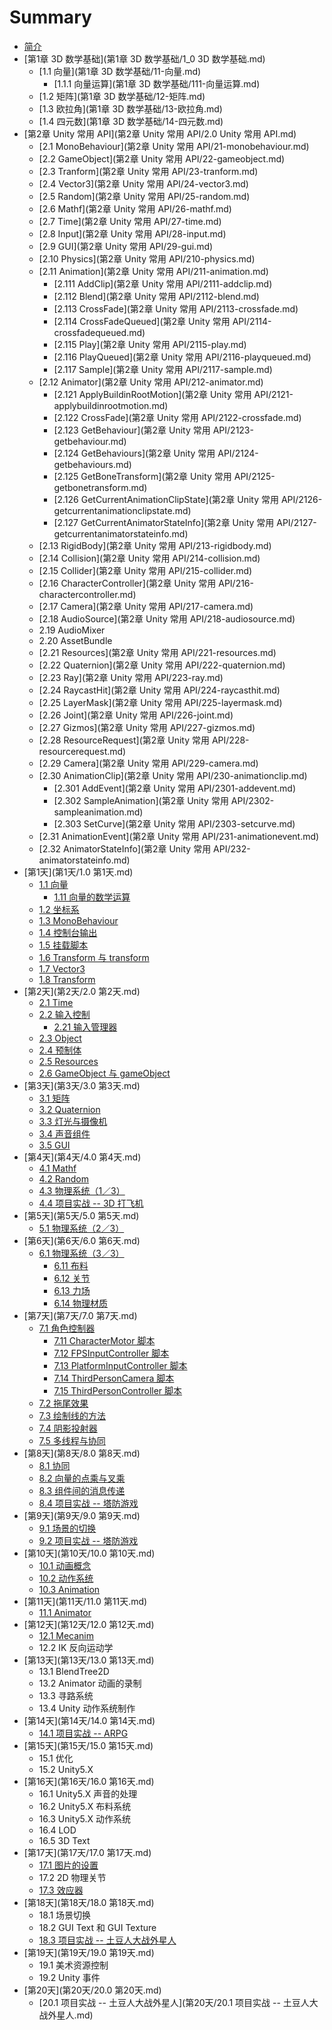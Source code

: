 # Summary

* [简介](README.md)
* [第1章 3D 数学基础](第1章 3D 数学基础/1_0 3D 数学基础.md)
    * [1.1 向量](第1章 3D 数学基础/11-向量.md)
        * [1.1.1 向量运算](第1章 3D 数学基础/111-向量运算.md)
    * [1.2 矩阵](第1章 3D 数学基础/12-矩阵.md)
    * [1.3 欧拉角](第1章 3D 数学基础/13-欧拉角.md)
    * [1.4 四元数](第1章 3D 数学基础/14-四元数.md)
* [第2章 Unity 常用 API](第2章 Unity 常用 API/2.0 Unity 常用 API.md)
    * [2.1 MonoBehaviour](第2章 Unity 常用 API/21-monobehaviour.md)
    * [2.2 GameObject](第2章 Unity 常用 API/22-gameobject.md)
    * [2.3 Tranform](第2章 Unity 常用 API/23-tranform.md)
    * [2.4 Vector3](第2章 Unity 常用 API/24-vector3.md)
    * [2.5 Random](第2章 Unity 常用 API/25-random.md)
    * [2.6 Mathf](第2章 Unity 常用 API/26-mathf.md)
    * [2.7 Time](第2章 Unity 常用 API/27-time.md)
    * [2.8 Input](第2章 Unity 常用 API/28-input.md)
    * [2.9 GUI](第2章 Unity 常用 API/29-gui.md)
    * [2.10 Physics](第2章 Unity 常用 API/210-physics.md)
    * [2.11 Animation](第2章 Unity 常用 API/211-animation.md)
        * [2.111 AddClip](第2章 Unity 常用 API/2111-addclip.md)
        * [2.112 Blend](第2章 Unity 常用 API/2112-blend.md)
        * [2.113 CrossFade](第2章 Unity 常用 API/2113-crossfade.md)
        * [2.114 CrossFadeQueued](第2章 Unity 常用 API/2114-crossfadequeued.md)
        * [2.115 Play](第2章 Unity 常用 API/2115-play.md)
        * [2.116 PlayQueued](第2章 Unity 常用 API/2116-playqueued.md)
        * [2.117 Sample](第2章 Unity 常用 API/2117-sample.md)
    * [2.12 Animator](第2章 Unity 常用 API/212-animator.md)
        * [2.121 ApplyBuildinRootMotion](第2章 Unity 常用 API/2121-applybuildinrootmotion.md)
        * [2.122 CrossFade](第2章 Unity 常用 API/2122-crossfade.md)
        * [2.123 GetBehaviour](第2章 Unity 常用 API/2123-getbehaviour.md)
        * [2.124 GetBehaviours](第2章 Unity 常用 API/2124-getbehaviours.md)
        * [2.125 GetBoneTransform](第2章 Unity 常用 API/2125-getbonetransform.md)
        * [2.126 GetCurrentAnimationClipState](第2章 Unity 常用 API/2126-getcurrentanimationclipstate.md)
        * [2.127 GetCurrentAnimatorStateInfo](第2章 Unity 常用 API/2127-getcurrentanimatorstateinfo.md)
    * [2.13 RigidBody](第2章 Unity 常用 API/213-rigidbody.md)
    * [2.14 Collision](第2章 Unity 常用 API/214-collision.md)
    * [2.15 Collider](第2章 Unity 常用 API/215-collider.md)
    * [2.16 CharacterController](第2章 Unity 常用 API/216-charactercontroller.md)
    * [2.17 Camera](第2章 Unity 常用 API/217-camera.md)
    * [2.18 AudioSource](第2章 Unity 常用 API/218-audiosource.md)
    * 2.19 AudioMixer
    * 2.20 AssetBundle
    * [2.21 Resources](第2章 Unity 常用 API/221-resources.md)
    * [2.22 Quaternion](第2章 Unity 常用 API/222-quaternion.md)
    * [2.23 Ray](第2章 Unity 常用 API/223-ray.md)
    * [2.24 RaycastHit](第2章 Unity 常用 API/224-raycasthit.md)
    * [2.25 LayerMask](第2章 Unity 常用 API/225-layermask.md)
    * [2.26 Joint](第2章 Unity 常用 API/226-joint.md)
    * [2.27 Gizmos](第2章 Unity 常用 API/227-gizmos.md)
    * [2.28 ResourceRequest](第2章 Unity 常用 API/228-resourcerequest.md)
    * [2.29 Camera](第2章 Unity 常用 API/229-camera.md)
    * [2.30 AnimationClip](第2章 Unity 常用 API/230-animationclip.md)
        * [2.301 AddEvent](第2章 Unity 常用 API/2301-addevent.md)
        * [2.302 SampleAnimation](第2章 Unity 常用 API/2302-sampleanimation.md)
        * [2.303 SetCurve](第2章 Unity 常用 API/2303-setcurve.md)
    * [2.31 AnimationEvent](第2章 Unity 常用 API/231-animationevent.md)
    * [2.32 AnimatorStateInfo](第2章 Unity 常用 API/232-animatorstateinfo.md)
* [第1天](第1天/1.0 第1天.md)
    * [1.1 向量](第1天/11-向量.md)
        * [1.11 向量的数学运算](第1天/111-向量的数学运算.md)
    * [1.2 坐标系](第1天/12-坐标系.md)
    * [1.3 MonoBehaviour](第1天/13-monobehaviour.md)
    * [1.4 控制台输出](第1天/14-控制台输出.md)
    * [1.5 挂载脚本](第1天/15-挂载脚本.md)
    * [1.6 Transform 与 transform](第1天/16-transform-与-transform.md)
    * [1.7 Vector3](第1天/17-vector3.md)
    * [1.8 Transform](第1天/18-transform.md)
* [第2天](第2天/2.0 第2天.md)
    * [2.1 Time](第2天/11-time.md)
    * [2.2 输入控制](第2天/12-输入控制.md)
        * [2.21 输入管理器](第2天/221-输入管理器.md)
    * [2.3 Object](第2天/13-object.md)
    * [2.4 预制体](第2天/14-预制体.md)
    * [2.5 Resources](第2天/25-resources.md)
    * [2.6 GameObject 与 gameObject](第2天/25-gameobject-与-gameobject.md)
* [第3天](第3天/3.0 第3天.md)
    * [3.1 矩阵](第3天/31-矩阵.md)
    * [3.2 Quaternion](第3天/32-quaternion.md)
    * [3.3 灯光与摄像机](第3天/33-灯光与摄像机.md)
    * [3.4 声音组件](第3天/34-声音组件.md)
    * [3.5 GUI](第3天/35-gui.md)
* [第4天](第4天/4.0 第4天.md)
    * [4.1 Mathf](第4天/41-mathf.md)
    * [4.2 Random](第4天/42-random.md)
    * [4.3 物理系统（1／3）](第4天/43-物理系统1.md)
    * [4.4 项目实战 -- 3D 打飞机](第4天/44-项目实战--3d-打飞机.md)
* [第5天](第5天/5.0 第5天.md)
    * [5.1 物理系统（2／3）](第5天/51-物理系统（2／3）.md)
* [第6天](第6天/6.0 第6天.md)
    * [6.1 物理系统（3／3）](第6天/61-物理系统（3／3）.md)
        * [6.11 布料](第6天/611-布料.md)
        * [6.12 关节](第6天/612-关节.md)
        * [6.13 力场](第6天/613-力场.md)
        * [6.14 物理材质](第6天/614-物理材质.md)
* [第7天](第7天/7.0 第7天.md)
    * [7.1 角色控制器](第7天/71-角色控制器.md)
        * [7.11 CharacterMotor 脚本](第7天/711-charactermotor-脚本.md)
        * [7.12 FPSInputController 脚本](第7天/712-fpsinputcontroller-脚本.md)
        * [7.13 PlatformInputController 脚本](第7天/713-platforminputcontroller-脚本.md)
        * [7.14 ThirdPersonCamera 脚本](第7天/714-thirdpersoncamera-脚本.md)
        * [7.15 ThirdPersonController 脚本](第7天/715-thirdpersoncontroller-脚本.md)
    * [7.2 拖尾效果](第7天/72-拖尾效果.md)
    * [7.3 绘制线的方法](第7天/73-绘制线的方法.md)
    * [7.4 阴影投射器](第7天/74-阴影投射器.md)
    * [7.5 多线程与协同](第7天/75-多线程与协同.md)
* [第8天](第8天/8.0 第8天.md)
    * [8.1 协同](第8天/81-协同.md)
    * [8.2 向量的点乘与叉乘](第8天/82-向量的点乘与叉乘.md)
    * [8.3 组件间的消息传递](第8天/83-组件间的消息传递.md)
    * [8.4 项目实战 -- 塔防游戏](第8天/84-项目实战----塔防游戏.md)
* [第9天](第9天/9.0 第9天.md)
    * [9.1 场景的切换](第9天/91-场景的切换.md)
    * [9.2 项目实战 -- 塔防游戏](第9天/92-项目实战----塔防游戏.md)
* [第10天](第10天/10.0 第10天.md)
    * [10.1 动画概念](第10天/101-动画概念.md)
    * [10.2 动作系统](第10天/102-动作系统.md)
    * [10.3 Animation](第10天/103-animation.md)
* [第11天](第11天/11.0 第11天.md)
    * [11.1 Animator](第11天/111-animator.md)
* [第12天](第12天/12.0 第12天.md)
    * [12.1 Mecanim](第12天/121-mecanim.md)
    * 12.2 IK 反向运动学
* [第13天](第13天/13.0 第13天.md)
    * 13.1 BlendTree2D
    * 13.2 Animator 动画的录制
    * 13.3 寻路系统
    * 13.4 Unity 动作系统制作
* [第14天](第14天/14.0 第14天.md)
    * [14.1 项目实战 -- ARPG](第14天/141-项目实战----arpg.md)
* [第15天](第15天/15.0 第15天.md)
    * 15.1 优化
    * 15.2 Unity5.X
* [第16天](第16天/16.0 第16天.md)
    * 16.1 Unity5.X 声音的处理
    * 16.2 Unity5.X 布料系统
    * 16.3 Unity5.X 动作系统
    * 16.4 LOD
    * 16.5 3D Text
* [第17天](第17天/17.0 第17天.md)
    * [17.1 图片的设置](第17天/171-图片的设置.md)
    * 17.2 2D 物理关节
    * [17.3 效应器](第17天/173-效应器.md)
* [第18天](第18天/18.0 第18天.md)
    * 18.1 场景切换
    * 18.2 GUI Text 和 GUI Texture
    * [18.3 项目实战 -- 土豆人大战外星人](第18天/183-项目实战----土豆人大战外星人.md)
* [第19天](第19天/19.0 第19天.md)
    * 19.1 美术资源控制
    * 19.2 Unity 事件
* [第20天](第20天/20.0 第20天.md)
    * [20.1 项目实战 -- 土豆人大战外星人](第20天/20.1 项目实战 -- 土豆人大战外星人.md)

